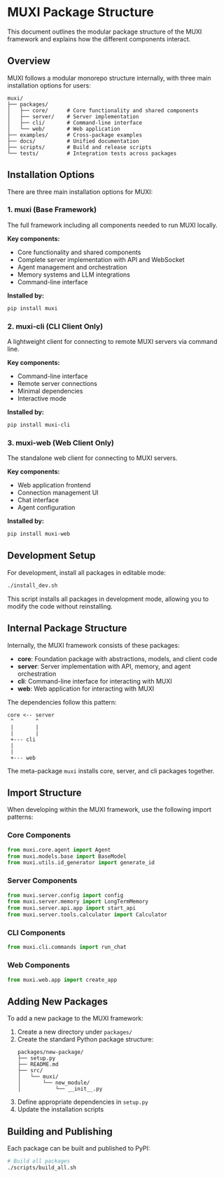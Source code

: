 # MUXI Package Structure

This document outlines the modular package structure of the MUXI framework and explains how the different components interact.

## Overview

MUXI follows a modular monorepo structure internally, with three main installation options for users:

```
muxi/
├── packages/
│   ├── core/      # Core functionality and shared components
│   ├── server/    # Server implementation
│   ├── cli/       # Command-line interface
│   └── web/       # Web application
├── examples/      # Cross-package examples
├── docs/          # Unified documentation
├── scripts/       # Build and release scripts
└── tests/         # Integration tests across packages
```

## Installation Options

There are three main installation options for MUXI:

### 1. muxi (Base Framework)

The full framework including all components needed to run MUXI locally.

**Key components:**
- Core functionality and shared components
- Complete server implementation with API and WebSocket
- Agent management and orchestration
- Memory systems and LLM integrations
- Command-line interface

**Installed by:**
```bash
pip install muxi
```

### 2. muxi-cli (CLI Client Only)

A lightweight client for connecting to remote MUXI servers via command line.

**Key components:**
- Command-line interface
- Remote server connections
- Minimal dependencies
- Interactive mode

**Installed by:**
```bash
pip install muxi-cli
```

### 3. muxi-web (Web Client Only)

The standalone web client for connecting to MUXI servers.

**Key components:**
- Web application frontend
- Connection management UI
- Chat interface
- Agent configuration

**Installed by:**
```bash
pip install muxi-web
```

## Development Setup

For development, install all packages in editable mode:

```bash
./install_dev.sh
```

This script installs all packages in development mode, allowing you to modify the code without reinstalling.

## Internal Package Structure

Internally, the MUXI framework consists of these packages:

- **core**: Foundation package with abstractions, models, and client code
- **server**: Server implementation with API, memory, and agent orchestration
- **cli**: Command-line interface for interacting with MUXI
- **web**: Web application for interacting with MUXI

The dependencies follow this pattern:

```
core <-- server
 ^       ^
 |       |
 |       |
 +--- cli
 |
 |
 +--- web
```

The meta-package `muxi` installs core, server, and cli packages together.

## Import Structure

When developing within the MUXI framework, use the following import patterns:

### Core Components
```python
from muxi.core.agent import Agent
from muxi.models.base import BaseModel
from muxi.utils.id_generator import generate_id
```

### Server Components
```python
from muxi.server.config import config
from muxi.server.memory import LongTermMemory
from muxi.server.api.app import start_api
from muxi.server.tools.calculator import Calculator
```

### CLI Components
```python
from muxi.cli.commands import run_chat
```

### Web Components
```python
from muxi.web.app import create_app
```

## Adding New Packages

To add a new package to the MUXI framework:

1. Create a new directory under `packages/`
2. Create the standard Python package structure:
   ```
   packages/new-package/
   ├── setup.py
   ├── README.md
   ├── src/
   │   └── muxi/
   │       └── new_module/
   │           └── __init__.py
   ```
3. Define appropriate dependencies in `setup.py`
4. Update the installation scripts

## Building and Publishing

Each package can be built and published to PyPI:

```bash
# Build all packages
./scripts/build_all.sh
```
